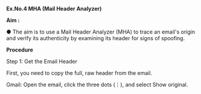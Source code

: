 **Ex.No.4 MHA (Mail Header Analyzer)**

**Aim :**

● The aim is to use a Mail Header Analyzer (MHA) to trace an email's origin and verify its authenticity by examining its header for signs of spoofing.

**Procedure**

Step 1: Get the Email Header

First, you need to copy the full, raw header from the email.

Gmail: Open the email, click the three dots (⋮), and select Show original.
